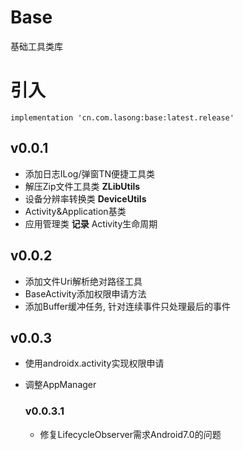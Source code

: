 # Base
基础工具类库

# 引入

```
implementation 'cn.com.lasong:base:latest.release'
```

## v0.0.1
* 添加日志ILog/弹窗TN便捷工具类
* 解压Zip文件工具类 **ZLibUtils**
* 设备分辨率转换类 **DeviceUtils**
* Activity&Application基类
* 应用管理类 **记录** Activity生命周期

## v0.0.2
* 添加文件Uri解析绝对路径工具
* BaseActivity添加权限申请方法
* 添加Buffer缓冲任务, 针对连续事件只处理最后的事件

## v0.0.3
* 使用androidx.activity实现权限申请
* 调整AppManager

    ### v0.0.3.1
    * 修复LifecycleObserver需求Android7.0的问题